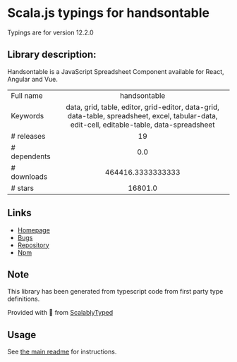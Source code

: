 
# Scala.js typings for handsontable

Typings are for version 12.2.0

## Library description:
Handsontable is a JavaScript Spreadsheet Component available for React, Angular and Vue.

|                    |                 |
| ------------------ | :-------------: |
| Full name          | handsontable |
| Keywords           | data, grid, table, editor, grid-editor, data-grid, data-table, spreadsheet, excel, tabular-data, edit-cell, editable-table, data-spreadsheet |
| # releases         | 19 |
| # dependents       | 0.0 |
| # downloads        | 464416.3333333333 |
| # stars            | 16801.0 |

## Links
- [Homepage](https://handsontable.com/)
- [Bugs](https://github.com/handsontable/handsontable/issues)
- [Repository](https://github.com/handsontable/handsontable)
- [Npm](https://www.npmjs.com/package/handsontable)
    


## Note
This library has been generated from typescript code from first party type definitions.

Provided with :purple_heart: from [ScalablyTyped](https://github.com/oyvindberg/ScalablyTyped)

## Usage
See [the main readme](../../readme.md) for instructions.


